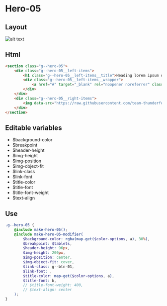 # Hero-05

## Layout

![alt text][hero-05]

[hero-05]: /src/img/global-components/hero/hero-05.jpg

## Html

```html
<section class="g--hero-05">
    <div class="g--hero-05__left-items">
        <h1 class="g--hero-05__left-items__title">Heading lorem ipsum dolor</h1>
        <div class="g--hero-05__left-items__wrapper">
            <a href="#" target="_blank" rel="noopener noreferrer" class="g--hero-05__left-items__wrapper__link">Contact Us</a>
        </div>
    </div>
    <div class="g--hero-05__right-items">
        <img data-src="https://raw.githubusercontent.com/team-thunderfoot/ui/main/src/img/global-components/bg-placeholder.jpg" src="/src/img/global-components/placeholder.jpg" alt="alt text" class="g--hero-05__right-items__media g--lazy-01" />
    </div>
</section>
```

## Editable variables

- $background-color
- $breakpoint
- $header-height
- $img-height
- $img-position
- $img-object-fit
- $link-class
- $link-font
- $title-color
- $title-font
- $title-font-weight
- $text-align

## Use

```scss
.g--hero-05 {
    @include make-hero-05();
    @include make-hero-05-modifier(
        $background-color: rgba(map-get($color-options, a), 30%),
        $breakpoint: $tablets,
        $header-height: 96px,
        $img-height: 200px,
        $img-position: center,
        $img-object-fit: cover,
        $link-class: g--btn-01,
        $link-font: ,
        $title-color: map-get($color-options, a),
        $title-font: b,
        // $title-font-weight: 400,
        // $text-align: center
    );
}
```
